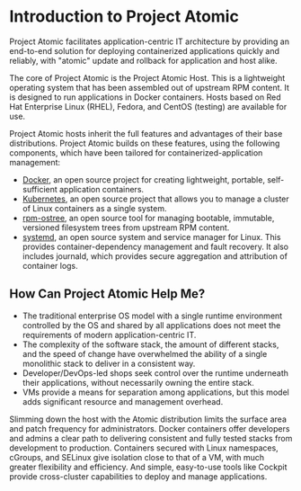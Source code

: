 # Introduction to Project Atomic

Project Atomic facilitates application-centric IT architecture by providing an end-to-end solution for deploying containerized applications quickly and reliably, with "atomic" update and rollback for application and host alike.

The core of Project Atomic is the Project Atomic Host. This is a lightweight operating system that has been assembled out of upstream RPM content. It is designed to run applications in Docker containers. Hosts based on Red Hat Enterprise Linux (RHEL), Fedora, and CentOS (testing) are available for use.

Project Atomic hosts inherit the full features and advantages of their base distributions. Project Atomic builds on these features, using the following components, which have been tailored for containerized-application management:

* [Docker](https://www.docker.io/), an open source project for creating lightweight, portable, self-sufficient application containers.
* [Kubernetes](http://kubernetes.io/), an open source project that allows you to manage a cluster of Linux containers as a single system.
* [rpm-ostree](http://www.projectatomic.io/docs/os-updates/), an open source tool for managing bootable, immutable, versioned filesystem trees from upstream RPM content.
* [systemd](http://www.freedesktop.org/wiki/Software/systemd/), an open source system and service manager for Linux. This provides container-dependency management and fault recovery. It also includes journald, which provides secure aggregation and attribution of container logs. 

## How Can Project Atomic Help Me?

* The traditional enterprise OS model with a single runtime environment controlled by the OS and shared by all applications does not meet the requirements of modern application-centric IT.
* The complexity of the software stack, the amount of different stacks, and the speed of change have overwhelmed the ability of a single monolithic stack to deliver in a consistent way.
* Developer/DevOps-led shops seek control over the runtime underneath their applications, without necessarily owning the entire stack.
* VMs provide a means for separation among applications, but this model adds significant resource and management overhead.

Slimming down the host with the Atomic distribution limits the surface area and patch frequency for administrators.  Docker containers offer developers and admins a clear path to delivering consistent and fully tested stacks from development to production.  Containers secured with Linux namespaces, cGroups, and SELinux give isolation close to that of a VM, with much greater flexibility and efficiency.  And simple, easy-to-use tools like Cockpit provide cross-cluster capabilities to deploy and manage applications.
